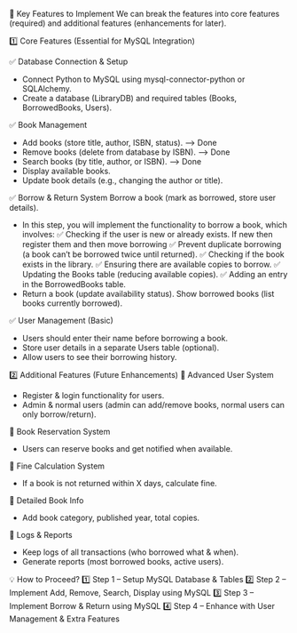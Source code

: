 📌 Key Features to Implement
We can break the features into core features (required) and additional features (enhancements for later).

1️⃣ Core Features (Essential for MySQL Integration)

✅ Database Connection & Setup
- Connect Python to MySQL using mysql-connector-python or SQLAlchemy.
- Create a database (LibraryDB) and required tables (Books, BorrowedBooks, Users).

✅ Book Management
- Add books (store title, author, ISBN, status). --> Done
- Remove books (delete from database by ISBN). --> Done
- Search books (by title, author, or ISBN). --> Done
- Display available books.
- Update book details (e.g., changing the author or title).

✅ Borrow & Return System
Borrow a book (mark as borrowed, store user details).
- In this step, you will implement the functionality to borrow a book, which involves:
    ✅ Checking if the user is new or already exists. If new then register them and then move borrowing
    ✅ Prevent duplicate borrowing (a book can’t be borrowed twice until returned).
    ✅ Checking if the book exists in the library.
    ✅ Ensuring there are available copies to borrow.
    ✅ Updating the Books table (reducing available copies).
    ✅ Adding an entry in the BorrowedBooks table.
- Return a book (update availability status).
 Show borrowed books (list books currently borrowed).

✅ User Management (Basic)
- Users should enter their name before borrowing a book.
- Store user details in a separate Users table (optional).
- Allow users to see their borrowing history.

2️⃣ Additional Features (Future Enhancements)
🚀 Advanced User System
- Register & login functionality for users.
- Admin & normal users (admin can add/remove books, normal users can only borrow/return).

🚀 Book Reservation System
- Users can reserve books and get notified when available.

🚀 Fine Calculation System
- If a book is not returned within X days, calculate fine.

🚀 Detailed Book Info
- Add book category, published year, total copies.

🚀 Logs & Reports
- Keep logs of all transactions (who borrowed what & when).
- Generate reports (most borrowed books, active users).

💡 How to Proceed?
1️⃣ Step 1 – Setup MySQL Database & Tables
2️⃣ Step 2 – Implement Add, Remove, Search, Display using MySQL
3️⃣ Step 3 – Implement Borrow & Return using MySQL
4️⃣ Step 4 – Enhance with User Management & Extra Features